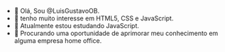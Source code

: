 - 👋 Olá, Sou @LuisGustavoOB.
- 👀 tenho muito interesse em HTML5, CSS e JavaScript.
- 🌱 Atualmente estou estudando JavaScript.
- 💞️ Procurando uma oportunidade de aprimorar meu conhecimento em alguma empresa home office. 

<!---
LuisGustavoOB/LuisGustavoOB is a ✨ special ✨ repository because its `README.md` (this file) appears on your GitHub profile.
You can click the Preview link to take a look at your changes.
--->
